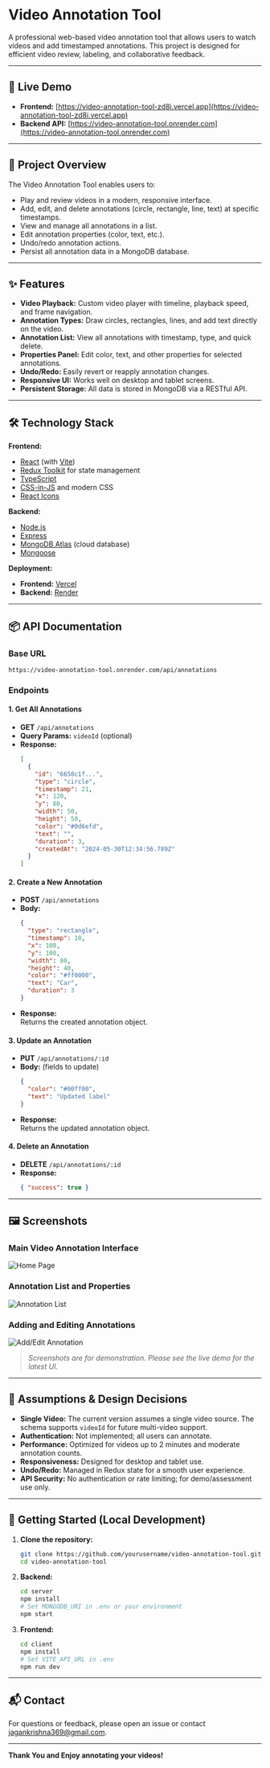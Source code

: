 # Video Annotation Tool

A professional web-based video annotation tool that allows users to watch videos and add timestamped annotations. This project is designed for efficient video review, labeling, and collaborative feedback.

---

## 🚀 Live Demo

- **Frontend:** [https://video-annotation-tool-zd8i.vercel.app](https://video-annotation-tool-zd8i.vercel.app)
- **Backend API:** [https://video-annotation-tool.onrender.com](https://video-annotation-tool.onrender.com)

---

## 📖 Project Overview

The Video Annotation Tool enables users to:
- Play and review videos in a modern, responsive interface.
- Add, edit, and delete annotations (circle, rectangle, line, text) at specific timestamps.
- View and manage all annotations in a list.
- Edit annotation properties (color, text, etc.).
- Undo/redo annotation actions.
- Persist all annotation data in a MongoDB database.

---

## ✨ Features

- **Video Playback:** Custom video player with timeline, playback speed, and frame navigation.
- **Annotation Types:** Draw circles, rectangles, lines, and add text directly on the video.
- **Annotation List:** View all annotations with timestamp, type, and quick delete.
- **Properties Panel:** Edit color, text, and other properties for selected annotations.
- **Undo/Redo:** Easily revert or reapply annotation changes.
- **Responsive UI:** Works well on desktop and tablet screens.
- **Persistent Storage:** All data is stored in MongoDB via a RESTful API.

---

## 🛠️ Technology Stack

**Frontend:**
- [React](https://react.dev/) (with [Vite](https://vitejs.dev/))
- [Redux Toolkit](https://redux-toolkit.js.org/) for state management
- [TypeScript](https://www.typescriptlang.org/)
- [CSS-in-JS](https://emotion.sh/docs/introduction) and modern CSS
- [React Icons](https://react-icons.github.io/react-icons/)

**Backend:**
- [Node.js](https://nodejs.org/)
- [Express](https://expressjs.com/)
- [MongoDB Atlas](https://www.mongodb.com/cloud/atlas) (cloud database)
- [Mongoose](https://mongoosejs.com/)

**Deployment:**
- **Frontend:** [Vercel](https://vercel.com/)
- **Backend:** [Render](https://render.com/)

---

## 📦 API Documentation

### Base URL

```
https://video-annotation-tool.onrender.com/api/annotations
```

### Endpoints

#### 1. Get All Annotations

- **GET** `/api/annotations`
- **Query Params:** `videoId` (optional)
- **Response:**
    ```json
    [
      {
        "id": "6658c1f...",
        "type": "circle",
        "timestamp": 21,
        "x": 120,
        "y": 80,
        "width": 50,
        "height": 50,
        "color": "#0d6efd",
        "text": "",
        "duration": 3,
        "createdAt": "2024-05-30T12:34:56.789Z"
      }
    ]
    ```

#### 2. Create a New Annotation

- **POST** `/api/annotations`
- **Body:**
    ```json
    {
      "type": "rectangle",
      "timestamp": 10,
      "x": 100,
      "y": 100,
      "width": 80,
      "height": 40,
      "color": "#ff0000",
      "text": "Car",
      "duration": 3
    }
    ```
- **Response:**  
    Returns the created annotation object.

#### 3. Update an Annotation

- **PUT** `/api/annotations/:id`
- **Body:** (fields to update)
    ```json
    {
      "color": "#00ff00",
      "text": "Updated label"
    }
    ```
- **Response:**  
    Returns the updated annotation object.

#### 4. Delete an Annotation

- **DELETE** `/api/annotations/:id`
- **Response:**
    ```json
    { "success": true }
    ```

---

## 🖼️ Screenshots

### Main Video Annotation Interface

![Home Page](resources/home.png)

### Annotation List and Properties

![Annotation List](resources/annotation_list.png)

### Adding and Editing Annotations

![Add/Edit Annotation](resources/annotations_edit.png)

> _Screenshots are for demonstration. Please see the live demo for the latest UI._

---

## 📝 Assumptions & Design Decisions

- **Single Video:** The current version assumes a single video source. The schema supports `videoId` for future multi-video support.
- **Authentication:** Not implemented; all users can annotate.
- **Performance:** Optimized for videos up to 2 minutes and moderate annotation counts.
- **Responsiveness:** Designed for desktop and tablet use.
- **Undo/Redo:** Managed in Redux state for a smooth user experience.
- **API Security:** No authentication or rate limiting; for demo/assessment use only.

---

## 🏁 Getting Started (Local Development)

1. **Clone the repository:**
    ```bash
    git clone https://github.com/yourusername/video-annotation-tool.git
    cd video-annotation-tool
    ```

2. **Backend:**
    ```bash
    cd server
    npm install
    # Set MONGODB_URI in .env or your environment
    npm start
    ```

3. **Frontend:**
    ```bash
    cd client
    npm install
    # Set VITE_API_URL in .env
    npm run dev
    ```
---

## 📬 Contact

For questions or feedback, please open an issue or contact [jagankrishna369@gmail.com](mailto:jagankrishna369@gmail.com).

---
**Thank You and Enjoy annotating your videos!**